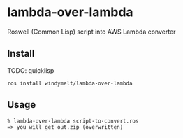 # lambda-over-lambda
Roswell (Common Lisp) script into AWS Lambda converter

## Install

TODO: quicklisp

```shell
ros install windymelt/lambda-over-lambda
```

## Usage

```shell
% lambda-over-lambda script-to-convert.ros
=> you will get out.zip (overwritten)
```
